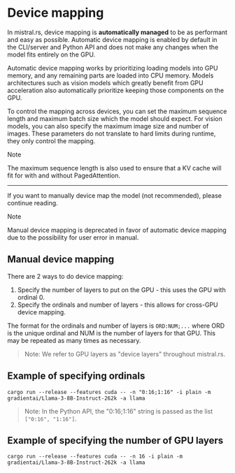 # Device mapping

In mistral.rs, device mapping is **automatically managed** to be as performant and easy as possible. Automatic device mapping is enabled
by default in the CLI/server and Python API and does not make any changes when the model fits entirely on the GPU.

Automatic device mapping works by prioritizing loading models into GPU memory, and any remaining parts are loaded into CPU memory.
Models architectures such as vision models which greatly benefit from GPU acceleration also automatically prioritize keeping those
components on the GPU.

To control the mapping across devices, you can set the maximum sequence length and maximum batch size which the model should expect. For vision models,
you can also specify the maximum image size and number of images. These parameters do not translate to hard limits during runtime, they only control
the mapping.

> [!NOTE]
> The maximum sequence length is also used to ensure that a KV cache will fit for with and without PagedAttention.

---

If you want to manually device map the model (not recommended), please continue reading.

> [!NOTE]
> Manual device mapping is deprecated in favor of automatic device mapping due to the possibility for user error in manual.

## Manual device mapping

There are 2 ways to do device mapping:
1) Specify the number of layers to put on the GPU - this uses the GPU with ordinal 0.
2) Specify the ordinals and number of layers - this allows for cross-GPU device mapping.

The format for the ordinals and number of layers is `ORD:NUM;...` where ORD is the unique ordinal and NUM is the number of layers for that GPU. This may be repeated as many times as necessary.

> Note: We refer to GPU layers as "device layers" throughout mistral.rs.

## Example of specifying ordinals
```
cargo run --release --features cuda -- -n "0:16;1:16" -i plain -m gradientai/Llama-3-8B-Instruct-262k -a llama
```

> Note: In the Python API, the "0:16;1:16" string is passed as the list `["0:16", "1:16"]`.

## Example of specifying the number of GPU layers
```
cargo run --release --features cuda -- -n 16 -i plain -m gradientai/Llama-3-8B-Instruct-262k -a llama
```